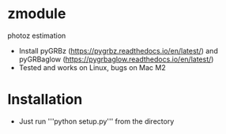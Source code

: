 # zmodule
photoz estimation <br />
- Install pyGRBz (https://pygrbz.readthedocs.io/en/latest/) and pyGRBaglow (https://pygrbaglow.readthedocs.io/en/latest/)
- Tested and works on Linux, bugs on Mac M2
# Installation
- Just run '''python setup.py''' from the directory
